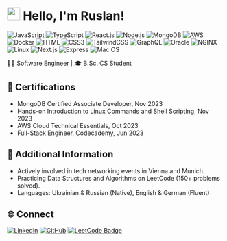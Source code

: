 <h1><img src="https://emojis.slackmojis.com/emojis/images/1531849430/4246/blob-sunglasses.gif?1531849430" width="30"/> Hello, I'm Ruslan!</h1>

![JavaScript](https://img.shields.io/badge/JavaScript-F7DF1E?style=flat-square&logo=javascript&logoColor=black)
![TypeScript](https://img.shields.io/badge/TypeScript-007ACC?style=flat-square&logo=typescript&logoColor=white)
![React.js](https://img.shields.io/badge/React.js-0081CB?style=flat-square&logo=react&logoColor=61DAFB)
![Node.js](https://img.shields.io/badge/Node.js-43853D?style=flat-square&logo=node.js&logoColor=white)
![MongoDB](https://img.shields.io/badge/MongoDB-47A248?style=flat-square&logo=mongodb&logoColor=white)
![AWS](https://img.shields.io/badge/AWS-232F3E?style=flat-square&logo=amazon-aws&logoColor=white)
![Docker](https://img.shields.io/badge/Docker-0CC1F3?style=flat-square&logo=docker&logoColor=white)
![HTML](https://img.shields.io/badge/HTML5-E34F26?style=flat-square&logo=html5&logoColor=white)
![CSS3](https://img.shields.io/badge/CSS3-1572B6?style=flat-square&logo=css3&logoColor=white)
![TailwindCSS](https://img.shields.io/badge/Tailwind_CSS-38B2AC?style=flat-square&logo=tailwind-css&logoColor=white)
![GraphQL](https://img.shields.io/badge/GraphQL-E10098?logo=graphql&logoColor=white&style=flat-square)
![Oracle](https://img.shields.io/badge/Oracle-F80000?logo=oracle&logoColor=white&style=flat-square)
![NGINX](https://img.shields.io/badge/NGINX-009639?logo=nginx&logoColor=white&style=flat-square)
![Linux](https://img.shields.io/badge/Linux-FCC624?logo=linux&logoColor=white&style=flat-square)
![Next.js](https://img.shields.io/badge/Next.js-000?logo=nextdotjs&logoColor=white&style=flat-square)
![Express](https://img.shields.io/badge/Express-000?logo=express&logoColor=white&style=flat-square)
![Mac OS](https://img.shields.io/badge/macOS-000000?style=flat-square&logo=apple&logoColor=white)

👨‍💻 Software Engineer | 🎓 B.Sc. CS Student

## 🚀 Certifications
- MongoDB Certified Associate Developer, Nov 2023
- Hands-on Introduction to Linux Commands and Shell Scripting, Nov 2023
- AWS Cloud Technical Essentials, Oct 2023
- Full-Stack Engineer, Codecademy, Jun 2023

## 🔭 Additional Information
- Actively involved in tech networking events in Vienna and Munich.
- Practicing Data Structures and Algorithms on LeetCode (150+ problems solved).
- Languages: Ukrainian & Russian (Native), English & German (Fluent)

## 🌐 Connect
[![LinkedIn](https://img.shields.io/badge/LinkedIn-0077B5?style=flat-square&logo=linkedin&logoColor=white)](https://www.linkedin.com/in/ruslan-kotliarenko/)
[![GitHub](https://img.shields.io/badge/GitHub-181717?style=flat-square&logo=github&logoColor=white)](https://github.com/ruslankotliar/)
[![LeetCode Badge](https://img.shields.io/badge/LeetCode-FFA116?logo=leetcode&logoColor=white&style=flat-square)](https://leetcode.com/russell_kot/)
